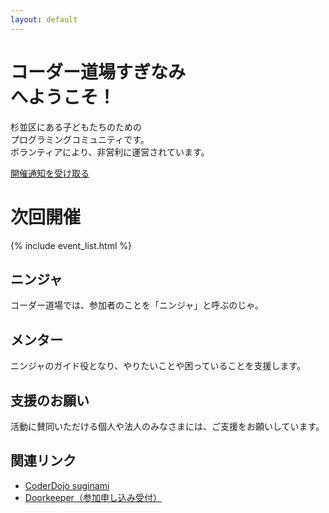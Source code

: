 ```yaml
---
layout: default
---
```

<style><!--
.jumbotron{
    background: url("/images/bg_natural_sougen.jpg");
    background-position: center center;
    background-size: cover;
}
//-->
</style>

<div class="jumbotron text-center">
  <h1>コーダー道場すぎなみ<br />へようこそ！</h1>
  <p>
  杉並区にある子どもたちのための <br />
  プログラミングコミュニティです。<br />
  ボランティアにより、非営利に運営されています。</p>
  <a class="doorkeeper-registration-widget" href="https://coderdojo-suginami.doorkeeper.jp/events/52036">開催通知を受け取る</a><script src="https://widgets.doorkeeper.jp/w/widget.js"></script>
</div>


<div class="row">
  <div class="col-md-12">
    <h1>次回開催</h1>
	{% include event_list.html %}
  </div>

  <div class="col-md-4">
    <h2><span class="glyphicon glyphicon-user" />ニンジャ</h2>
	<p>コーダー道場では、参加者のことを「ニンジャ」と呼ぶのじゃ。<a href="/ninjas/"><span class="glyphicon glyphicon-share-alt" /></a></p>
  </div>
  <div class="col-md-4">
    <h2><span class="glyphicon glyphicon-eye-open" />メンター</h2>
	<p>ニンジャのガイド役となり、やりたいことや困っていることを支援します。<a href="/mentors/"><span class="glyphicon glyphicon-share-alt" /></a></p>
  </div>
  <div class="col-md-4">
    <h2><span class="glyphicon glyphicon-heart-empty" />支援のお願い</h2>
	<p>活動に賛同いただける個人や法人のみなさまには、ご支援をお願いしています。<a href="/sponsorship/"><span class="glyphicon glyphicon-share-alt" /></a></p>
  </div>

  <div class="col-md-12">
    <h2>関連リンク</h2>
	<ul>
	<li><a href="https://zen.coderdojo.com/dojo/jp/suginami-tokyo/suginami">CoderDojo suginami</a></li>
	<li><a href="https://coderdojo-suginami.doorkeeper.jp">Doorkeeper（参加申し込み受付）</a></li>
	</ul>
  </div>
</div>
